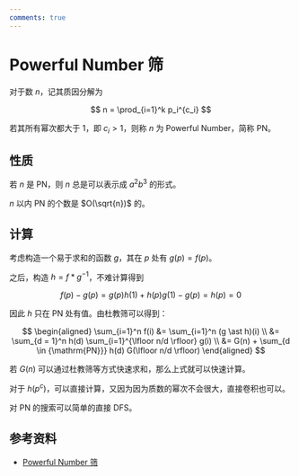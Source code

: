 ```yaml
---
comments: true
---
```


# Powerful Number 筛

对于数 $n$，记其质因分解为

$$
n = \prod_{i=1}^k p_i^{c_i}
$$

若其所有幂次都大于 $1$，即 $c_i > 1$，则称 $n$ 为 Powerful Number，简称 PN。

## 性质

若 $n$ 是 PN，则 $n$ 总是可以表示成 $a^2b^3$ 的形式。

$n$ 以内 PN 的个数是 $O(\sqrt{n})$ 的。

## 计算

考虑构造一个易于求和的函数 $g$，其在 $p$ 处有 $g(p) = f(p)$。

之后，构造 $h = f \ast g^{-1}$，不难计算得到

$$
f(p) - g(p) = g(p)h(1) + h(p)g(1) - g(p) = h(p) = 0
$$

因此 $h$ 只在 PN 处有值。由杜教筛可以得到：

$$
\begin{aligned}
\sum_{i=1}^n f(i) &= \sum_{i=1}^n (g \ast h)(i) \\
&= \sum_{d = 1}^n h(d) \sum_{i=1}^{\lfloor n/d \rfloor} g(i) \\
&= G(n) + \sum_{d \in {\mathrm{PN}}} h(d) G(\lfloor n/d \rfloor)
\end{aligned}
$$

若 $G(n)$ 可以通过杜教筛等方式快速求和，那么上式就可以快速计算。

对于 $h(p^c)$，可以直接计算，又因为因为质数的幂次不会很大，直接卷积也可以。

对 PN 的搜索可以简单的直接 DFS。

## 参考资料

- [Powerful Number 筛](https://oi-wiki.org/math/number-theory/powerful-number/)
